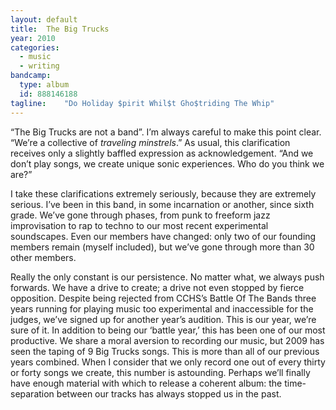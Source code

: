 ```yaml
---
layout: default
title:  The Big Trucks
year: 2010
categories:
  - music
  - writing
bandcamp:
  type: album
  id: 888146188
tagline:    "Do Holiday $pirit Whil​$​t Gho​$​triding The Whip"
---
```

“The Big Trucks are not a band”. I’m always careful to make this point clear. “We’re a collective of *traveling minstrels*.” As usual, this clarification receives only a slightly baffled expression as acknowledgement. “And we don’t play songs, we create unique sonic experiences. Who do you think we are?”

I take these clarifications extremely seriously, because they are extremely serious. I’ve been in this band, in some incarnation or another, since sixth grade. We’ve gone through phases, from punk to freeform jazz improvisation to rap to techno to our most recent experimental soundscapes. Even our members have changed: only two of our founding members remain (myself included), but we’ve gone through more than 30 other members.

Really the only constant is our persistence. No matter what, we always push forwards. We have a drive to create; a drive not even stopped by fierce opposition. Despite being rejected from CCHS’s Battle Of The Bands three years running for playing music too experimental and inaccessible for the judges, we’ve signed up for another year’s audition. This is our year, we’re sure of it. In addition to being our ‘battle year,’ this has been one of our most productive. We share a moral aversion to recording our music, but 2009 has seen the taping of 9 Big Trucks songs. This is more than all of our previous years combined. When I consider that we only record one out of every thirty or forty songs we create, this number is astounding. Perhaps we’ll finally have enough material with which to release a coherent album: the time-separation between our tracks has always stopped us in the past.
